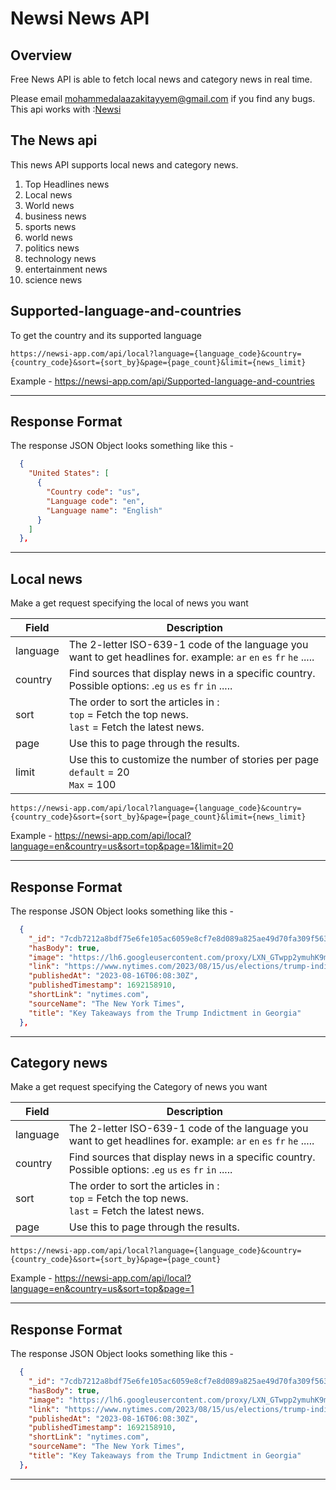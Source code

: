 # Newsi News API

## Overview

Free News API is able to fetch local news and category news in real time.

Please email mohammedalaazakitayyem@gmail.com if you find any bugs.
This api works with :[Newsi](https://newsi-app.com)

## The News api

This news API supports local news and category news.

1. Top Headlines news
2. Local news
3. World news
4. business news
5. sports news
6. world news
7. politics news
8. technology news
9. entertainment news
10. science news








## Supported-language-and-countries

To get the country and its supported language

```
https://newsi-app.com/api/local?language={language_code}&country={country_code}&sort={sort_by}&page={page_count}&limit={news_limit}
```

Example - https://newsi-app.com/api/Supported-language-and-countries

---

## Response Format

The response JSON Object looks something like this -

```JSON
  {
    "United States": [
      {
        "Country code": "us",
        "Language code": "en",
        "Language name": "English"
      }
    ]
  },
```

---



## Local news

Make a get request specifying the local of news you want

Field | Description
------|------------
language | The 2-letter ISO-639-1 code of the language you want to get headlines for. example: ```ar``` ```en``` ```es``` ```fr``` ```he``` .....
country | Find sources that display news in a specific country. Possible options: .```eg``` ```us``` ```es``` ```fr``` ```in``` .....
sort | The order to sort the articles in :<br/>```top``` = Fetch the top news.<br/>```last``` = Fetch the latest news.
page | Use this to page through the results.
limit | Use this to customize the number of stories per page <br/>```default``` = 20<br/> ```Max``` = 100

```
https://newsi-app.com/api/local?language={language_code}&country={country_code}&sort={sort_by}&page={page_count}&limit={news_limit}
```

Example - https://newsi-app.com/api/local?language=en&country=us&sort=top&page=1&limit=20

---

## Response Format

The response JSON Object looks something like this -

```JSON
  {
    "_id": "7cdb7212a8bdf75e6fe105ac6059e8cf7e8d089a825ae49d70fa309f563af7fb",
    "hasBody": true,
    "image": "https://lh6.googleusercontent.com/proxy/LXN_GTwpp2ymuhK9maK5rx7wZM1owJ105rnAP3eMFqu8_xaTXLFQ7_j-o_WuzlCZxfFukxtMCVF0YOujwMfM4IRy2L4BA00tfqNJaTmfTtICNYMgewnPVToLap0dJfJPzLfP2C_i3Sz6ecpKTjFoyYBvLtYQk6s7HKpxic43lTYdcJMarU47B1bNiAM9YA=s1200",
    "link": "https://www.nytimes.com/2023/08/15/us/elections/trump-indictment-georgia-charges-takeaways.html",
    "publishedAt": "2023-08-16T06:08:30Z",
    "publishedTimestamp": 1692158910,
    "shortLink": "nytimes.com",
    "sourceName": "The New York Times",
    "title": "Key Takeaways from the Trump Indictment in Georgia"
  },
```

---




## Category news

Make a get request specifying the Category of news you want

Field | Description
------|------------
language | The 2-letter ISO-639-1 code of the language you want to get headlines for. example: ```ar``` ```en``` ```es``` ```fr``` ```he``` .....
country | Find sources that display news in a specific country. Possible options: .```eg``` ```us``` ```es``` ```fr``` ```in``` .....
sort | The order to sort the articles in :<br/>```top``` = Fetch the top news.<br/>```last``` = Fetch the latest news.
page | Use this to page through the results.

```
https://newsi-app.com/api/local?language={language_code}&country={country_code}&sort={sort_by}&page={page_count}
```

Example - https://newsi-app.com/api/local?language=en&country=us&sort=top&page=1

---

## Response Format

The response JSON Object looks something like this -

```JSON
  {
    "_id": "7cdb7212a8bdf75e6fe105ac6059e8cf7e8d089a825ae49d70fa309f563af7fb",
    "hasBody": true,
    "image": "https://lh6.googleusercontent.com/proxy/LXN_GTwpp2ymuhK9maK5rx7wZM1owJ105rnAP3eMFqu8_xaTXLFQ7_j-o_WuzlCZxfFukxtMCVF0YOujwMfM4IRy2L4BA00tfqNJaTmfTtICNYMgewnPVToLap0dJfJPzLfP2C_i3Sz6ecpKTjFoyYBvLtYQk6s7HKpxic43lTYdcJMarU47B1bNiAM9YA=s1200",
    "link": "https://www.nytimes.com/2023/08/15/us/elections/trump-indictment-georgia-charges-takeaways.html",
    "publishedAt": "2023-08-16T06:08:30Z",
    "publishedTimestamp": 1692158910,
    "shortLink": "nytimes.com",
    "sourceName": "The New York Times",
    "title": "Key Takeaways from the Trump Indictment in Georgia"
  },
```

---
